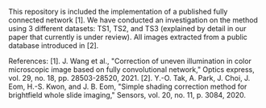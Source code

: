 This repository is included the implementation of a published fully connected network [1]. 
We have conducted an investigation on the method using 3 different datasets: TS1, TS2, and TS3 (explained by detail in our paper that currently is under review).
All images extracted from a public database introduced in [2]. 

References:
[1]. J. Wang et al., "Correction of uneven illumination in color microscopic image based on fully convolutional network," Optics express, vol. 29, no. 18, pp. 28503-28520, 2021.
[2]. Y.-O. Tak, A. Park, J. Choi, J. Eom, H.-S. Kwon, and J. B. Eom, "Simple shading correction method for brightfield whole slide imaging," Sensors, vol. 20, no. 11, p. 3084, 2020.
